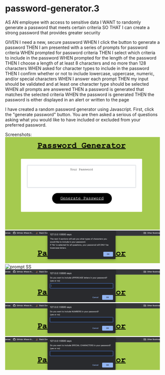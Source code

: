 # password-generator.3
AS AN employee with access to sensitive data
I WANT to randomly generate a password that meets certain criteria
SO THAT I can create a strong password that provides greater security

GIVEN I need a new, secure password
WHEN I click the button to generate a password
THEN I am presented with a series of prompts for password criteria
WHEN prompted for password criteria
THEN I select which criteria to include in the password
WHEN prompted for the length of the password
THEN I choose a length of at least 8 characters and no more than 128 characters
WHEN asked for character types to include in the password
THEN I confirm whether or not to include lowercase, uppercase, numeric, and/or special characters
WHEN I answer each prompt
THEN my input should be validated and at least one character type should be selected
WHEN all prompts are answered
THEN a password is generated that matches the selected criteria
WHEN the password is generated
THEN the password is either displayed in an alert or written to the page

I have created a random password generator using Javascript. First, click the "generate password" button. You are then asked a serious of questions asking what you would like to have included or excluded from your preferred password.

Screenshots:
![homepage SS](./images/home.png)
![first prompt SS](./images/firstprompt.png)
![prompt SS](./images/charcaters.png)
![prompt SS](./images/uppercase.png)
![prompt SS](./images/numbers.png)
![prompt SS](./images/specchar.png)

